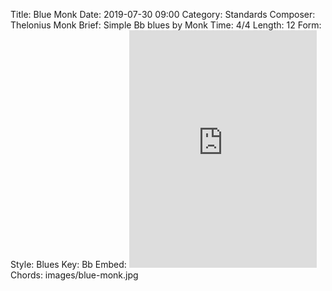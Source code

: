 Title: Blue Monk
Date: 2019-07-30 09:00
Category: Standards
Composer: Thelonius Monk
Brief: Simple Bb blues by Monk
Time: 4/4
Length: 12
Form:
Style: Blues
Key: Bb
Embed: <iframe src="https://open.spotify.com/embed/user/thatdavidmiller/playlist/32vx5CVYtNu4fcxY6Eib0A" width="300" height="380" frameborder="0" allowtransparency="true" allow="encrypted-media"></iframe>
Chords: images/blue-monk.jpg
